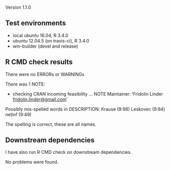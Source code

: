 Version 1.1.0

## Test environments
* local ubuntu 16.04, R 3.4.0
* ubuntu 12.04.5 (on travis-ci), R 3.4.0
* win-builder (devel and release)

## R CMD check results
There were no ERRORs or WARNINGs

There was 1 NOTE:

* checking CRAN incoming feasibility ... NOTE
Maintainer: ‘Fridolin Linder <fridolin.linder@gmail.com>’

Possibly mis-spelled words in DESCRIPTION:
  Krause (9:98)
  Leskovec (9:84)
  netinf (9:49)
  
The spelling is correct, these are all names.

## Downstream dependencies
I have also run R CMD check on downstream dependencies.

No problems were found.
